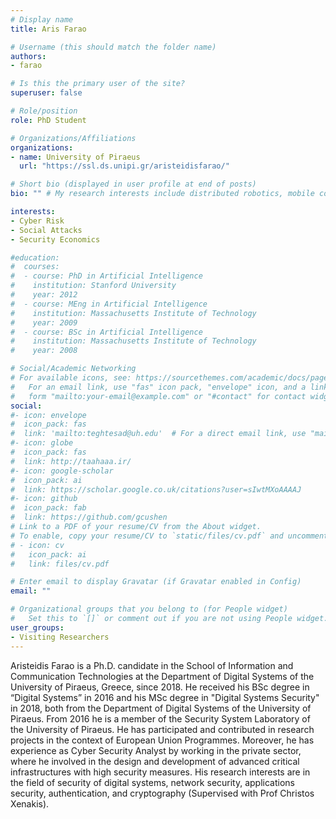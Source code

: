 ```yaml
---
# Display name
title: Aris Farao

# Username (this should match the folder name)
authors:
- farao

# Is this the primary user of the site?
superuser: false

# Role/position
role: PhD Student

# Organizations/Affiliations
organizations:
- name: University of Piraeus
  url: "https://ssl.ds.unipi.gr/aristeidisfarao/"

# Short bio (displayed in user profile at end of posts)
bio: "" # My research interests include distributed robotics, mobile computing and programmable matter.

interests:
- Cyber Risk
- Social Attacks
- Security Economics

#education:
#  courses:
#  - course: PhD in Artificial Intelligence
#    institution: Stanford University
#    year: 2012
#  - course: MEng in Artificial Intelligence
#    institution: Massachusetts Institute of Technology
#    year: 2009
#  - course: BSc in Artificial Intelligence
#    institution: Massachusetts Institute of Technology
#    year: 2008

# Social/Academic Networking
# For available icons, see: https://sourcethemes.com/academic/docs/page-builder/#icons
#   For an email link, use "fas" icon pack, "envelope" icon, and a link in the
#   form "mailto:your-email@example.com" or "#contact" for contact widget.
social:
#- icon: envelope
#  icon_pack: fas
#  link: 'mailto:teghtesad@uh.edu'  # For a direct email link, use "mailto:test@example.org".
#- icon: globe
#  icon_pack: fas
#  link: http://taahaaa.ir/
#- icon: google-scholar
#  icon_pack: ai
#  link: https://scholar.google.co.uk/citations?user=sIwtMXoAAAAJ
#- icon: github
#  icon_pack: fab
#  link: https://github.com/gcushen
# Link to a PDF of your resume/CV from the About widget.
# To enable, copy your resume/CV to `static/files/cv.pdf` and uncomment the lines below.
# - icon: cv
#   icon_pack: ai
#   link: files/cv.pdf

# Enter email to display Gravatar (if Gravatar enabled in Config)
email: ""

# Organizational groups that you belong to (for People widget)
#   Set this to `[]` or comment out if you are not using People widget.
user_groups:
- Visiting Researchers
---
```


Aristeidis Farao is a Ph.D. candidate in the School of Information and Communication Technologies at the Department of Digital Systems of the University of Piraeus, Greece, since 2018. He received his BSc degree in “Digital Systems” in 2016 and his MSc degree in "Digital Systems Security" in 2018, both from the Department of Digital Systems of the University of Piraeus. From 2016 he is a member of the Security System Laboratory of the University of Piraeus. He has participated and contributed in research projects in the context of European Union Programmes. Moreover, he has experience as Cyber Security Analyst by working in the private sector, where he involved in the design and development of advanced critical infrastructures with high security measures. His research interests are in the field of security of digital systems, network security, applications security, authentication, and cryptography (Supervised with Prof Christos Xenakis).
